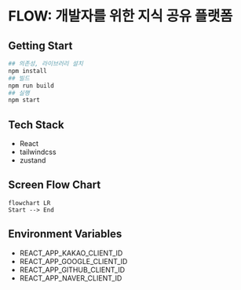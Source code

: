 # FLOW: 개발자를 위한 지식 공유 플랫폼

## Getting Start
```bash
## 의존성, 라이브러리 설치
npm install
## 빌드
npm run build
## 실행
npm start
```


## Tech Stack
- React
- tailwindcss
- zustand

## Screen Flow Chart
```mermaid
flowchart LR
Start --> End
```

## Environment Variables
- REACT_APP_KAKAO_CLIENT_ID
- REACT_APP_GOOGLE_CLIENT_ID
- REACT_APP_GITHUB_CLIENT_ID
- REACT_APP_NAVER_CLIENT_ID